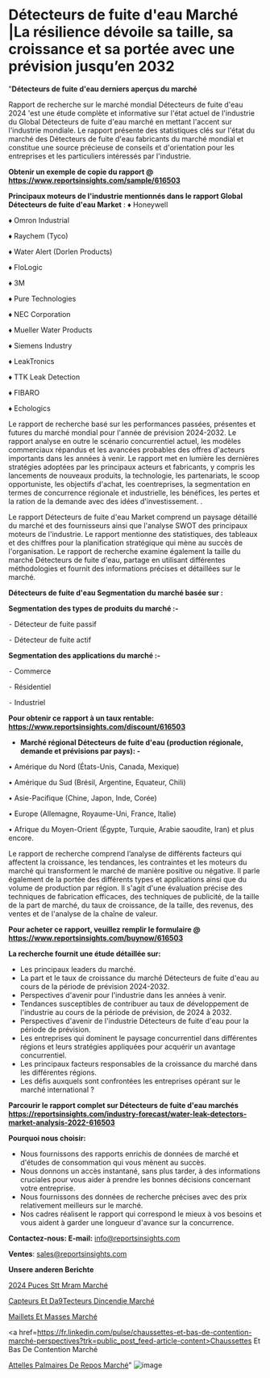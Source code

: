 # Détecteurs de fuite d'eau Marché |La résilience dévoile sa taille, sa croissance et sa portée avec une prévision jusqu’en 2032

"<strong>Détecteurs de fuite d'eau derniers aperçus du marché</strong>

Rapport de recherche sur le marché mondial Détecteurs de fuite d'eau 2024 'est une étude complète et informative sur l'état actuel de l'industrie du Global Détecteurs de fuite d'eau marché en mettant l'accent sur l'industrie mondiale. Le rapport présente des statistiques clés sur l'état du marché des Détecteurs de fuite d'eau fabricants du marché mondial et constitue une source précieuse de conseils et d'orientation pour les entreprises et les particuliers intéressés par l'industrie.

<strong>Obtenir un exemple de copie du rapport @ <a href=https://www.reportsinsights.com/sample/616503>https://www.reportsinsights.com/sample/616503</a></strong>

<strong>Principaux moteurs de l'industrie mentionnés dans le rapport Global Détecteurs de fuite d'eau Market</strong> :
♦ Honeywell

♦ Omron Industrial

♦ Raychem (Tyco)

♦ Water Alert (Dorlen Products)

♦ FloLogic

♦ 3M

♦ Pure Technologies

♦ NEC Corporation

♦ Mueller Water Products

♦ Siemens Industry

♦ LeakTronics

♦ TTK Leak Detection

♦ FIBARO

♦ Echologics

Le rapport de recherche basé sur les performances passées, présentes et futures du marché mondial pour l'année de prévision 2024-2032. Le rapport analyse en outre le scénario concurrentiel actuel, les modèles commerciaux répandus et les avancées probables des offres d'acteurs importants dans les années à venir. Le rapport met en lumière les dernières stratégies adoptées par les principaux acteurs et fabricants, y compris les lancements de nouveaux produits, la technologie, les partenariats, le scoop opportuniste, les objectifs d'achat, les coentreprises, la segmentation en termes de concurrence régionale et industrielle, les bénéfices, les pertes et la ration de la demande avec des idées d'investissement. .

Le rapport Détecteurs de fuite d'eau Market comprend un paysage détaillé du marché et des fournisseurs ainsi que l'analyse SWOT des principaux moteurs de l'industrie. Le rapport mentionne des statistiques, des tableaux et des chiffres pour la planification stratégique qui mène au succès de l'organisation. Le rapport de recherche examine également la taille du marché Détecteurs de fuite d'eau, partage en utilisant différentes méthodologies et fournit des informations précises et détaillées sur le marché.

<strong>Détecteurs de fuite d'eau Segmentation du marché basée sur :</strong>

<strong>Segmentation des types de produits du marché :-</strong>

⁃ Détecteur de fuite passif

⁃ Détecteur de fuite actif

<strong>Segmentation des applications du marché :-</strong>

⁃ Commerce

⁃ Résidentiel

⁃ Industriel

<strong>Pour obtenir ce rapport à un taux rentable: <a href=https://www.reportsinsights.com/discount/616503>https://www.reportsinsights.com/discount/616503</a></strong>
<ul>
  <li><strong>Marché régional Détecteurs de fuite d'eau (production régionale, demande et prévisions par pays): -</strong></li>
</ul>
• Amérique du Nord (États-Unis, Canada, Mexique)

• Amérique du Sud (Brésil, Argentine, Equateur, Chili)

• Asie-Pacifique (Chine, Japon, Inde, Corée)

• Europe (Allemagne, Royaume-Uni, France, Italie)

• Afrique du Moyen-Orient (Égypte, Turquie, Arabie saoudite, Iran) et plus encore.

Le rapport de recherche comprend l’analyse de différents facteurs qui affectent la croissance, les tendances, les contraintes et les moteurs du marché qui transforment le marché de manière positive ou négative. Il parle également de la portée des différents types et applications ainsi que du volume de production par région. Il s'agit d'une évaluation précise des techniques de fabrication efficaces, des techniques de publicité, de la taille de la part de marché, du taux de croissance, de la taille, des revenus, des ventes et de l'analyse de la chaîne de valeur.

<strong>Pour acheter ce rapport, veuillez remplir le formulaire @   <a href=https://www.reportsinsights.com/buynow/616503>https://www.reportsinsights.com/buynow/616503</a></strong>

<strong>La recherche fournit une étude détaillée sur:</strong>
<ul>
  <li>Les principaux leaders du marché.</li>
  <li>La part et le taux de croissance du marché Détecteurs de fuite d'eau au cours de la période de prévision 2024-2032.</li>
  <li>Perspectives d'avenir pour l'industrie dans les années à venir.</li>
  <li>Tendances susceptibles de contribuer au taux de développement de l'industrie au cours de la période de prévision, de 2024 à 2032.</li>
  <li>Perspectives d'avenir de l'industrie Détecteurs de fuite d'eau pour la période de prévision.</li>
  <li>Les entreprises qui dominent le paysage concurrentiel dans différentes régions et leurs stratégies appliquées pour acquérir un avantage concurrentiel.</li>
  <li>Les principaux facteurs responsables de la croissance du marché dans les différentes régions.</li>
  <li>Les défis auxquels sont confrontées les entreprises opérant sur le marché international ?</li>
</ul>

<strong>Parcourir le rapport complet sur Détecteurs de fuite d'eau marchés <a href=https://reportsinsights.com/industry-forecast/water-leak-detectors-market-analysis-2022-616503>https://reportsinsights.com/industry-forecast/water-leak-detectors-market-analysis-2022-616503</a></strong>

<strong>Pourquoi nous choisir:</strong>
<ul>
  <li>Nous fournissons des rapports enrichis de données de marché et d'études de consommation qui vous mènent au succès.</li>
  <li>Nous donnons un accès instantané, sans plus tarder, à des informations cruciales pour vous aider à prendre les bonnes décisions concernant votre entreprise.</li>
  <li>Nous fournissons des données de recherche précises avec des prix relativement meilleurs sur le marché.</li>
  <li>Nos cadres réalisent le rapport qui correspond le mieux à vos besoins et vous aident à garder une longueur d'avance sur la concurrence.</li>
</ul>
<strong>Contactez-nous:
</strong><strong>E-mail:</strong> <a href=mailto:info@reportsinsights.com>info@reportsinsights.com</a>

<strong>Ventes</strong>: <a href=mailto:sales@reportsinsights.com>sales@reportsinsights.com</a>

<strong>Unsere anderen Berichte</strong>

<a href=https://www.linkedin.com/pulse/2024-puces-stt-mram-march%C3%A9-segmentation-tendances-5evlc/>2024 Puces Stt Mram Marché</a>

<a href=https://www.linkedin.com/pulse/capteurs-et-d%C3%A9tecteurs-dincendie-march%C3%A9-part-dijac/>Capteurs Et Da9Tecteurs Dincendie Marché</a>

<a href=https://www.linkedin.com/pulse/maillets-et-masses-marché-2024-possibilités-incroyables-8lzcc/>Maillets Et Masses Marché</a>

<a href=https://fr.linkedin.com/pulse/chaussettes-et-bas-de-contention-marché-perspectives?trk=public_post_feed-article-content>Chaussettes Et Bas De Contention Marché</a>

<a href=https://www.linkedin.com/pulse/attelles-palmaires-de-repos-march%C3%A9paysage-comprenant-ih7of/>Attelles Palmaires De Repos Marché</a>"
![image](https://github.com/daminid12/RItrends/assets/158430485/20f720fe-f8b1-4e5d-9f90-6ef192a74bba)
